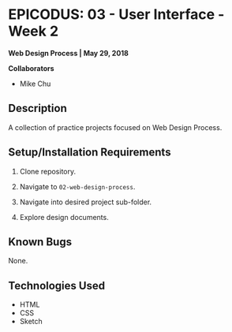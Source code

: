 # EPICODUS: 03 - User Interface - Week 2

**Web Design Process | May 29, 2018**

**Collaborators**

- Mike Chu

## Description

A collection of practice projects focused on Web Design Process.

## Setup/Installation Requirements

1. Clone repository.

2. Navigate to `02-web-design-process`.

3. Navigate into desired project sub-folder.

4. Explore design documents.

## Known Bugs

None.

## Technologies Used

- HTML
- CSS
- Sketch
